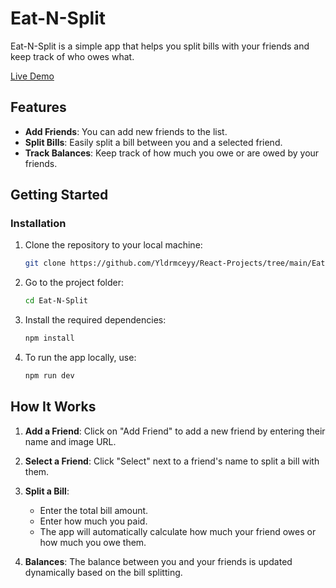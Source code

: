 # Eat-N-Split

Eat-N-Split is a simple app that helps you split bills with your friends and keep track of who owes what.

[Live Demo](https://react-projects-fi3y.vercel.app/)

## Features

- **Add Friends**: You can add new friends to the list.
- **Split Bills**: Easily split a bill between you and a selected friend.
- **Track Balances**: Keep track of how much you owe or are owed by your friends.

## Getting Started

### Installation

1. Clone the repository to your local machine:

   ```bash
   git clone https://github.com/Yldrmceyy/React-Projects/tree/main/Eat-N-Split
   ```

2. Go to the project folder:

   ```bash
   cd Eat-N-Split
   ```

3. Install the required dependencies:
   ```bash
   npm install
   ```
4. To run the app locally, use:
   ```bash
   npm run dev
   ```

## How It Works

1. **Add a Friend**: Click on "Add Friend" to add a new friend by entering their name and image URL.
2. **Select a Friend**: Click "Select" next to a friend's name to split a bill with them.

3. **Split a Bill**:

   - Enter the total bill amount.
   - Enter how much you paid.
   - The app will automatically calculate how much your friend owes or how much you owe them.

4. **Balances**: The balance between you and your friends is updated dynamically based on the bill splitting.
